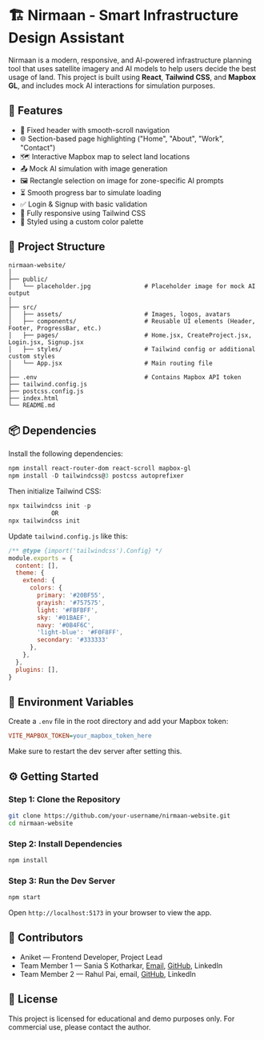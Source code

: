 <h1> 🏗️ Nirmaan - Smart Infrastructure Design Assistant </h1>
<p>Nirmaan is a modern, responsive, and AI-powered infrastructure planning tool that uses satellite imagery and AI models to help users decide the best usage of land. This project is built using <strong>React</strong>, <strong>Tailwind CSS</strong>, and <strong>Mapbox GL</strong>, and includes mock AI interactions for simulation purposes.</p>


<h2>🚀 Features</h2>

* 🔗 Fixed header with smooth-scroll navigation
* 🌐 Section-based page highlighting ("Home", "About", "Work", "Contact")
* 🗺️ Interactive Mapbox map to select land locations
* 📤 Mock AI simulation with image generation
* 🖼️ Rectangle selection on image for zone-specific AI prompts
* ⏳ Smooth progress bar to simulate loading
* ✅ Login & Signup with basic validation
* 📱 Fully responsive using Tailwind CSS
* 🎨 Styled using a custom color palette


<h2> 📁 Project Structure </h2>

``` plaintext
nirmaan-website/
│
├── public/
│   └── placeholder.jpg               # Placeholder image for mock AI output
│
├── src/
│   ├── assets/                       # Images, logos, avatars
│   ├── components/                   # Reusable UI elements (Header, Footer, ProgressBar, etc.)
│   ├── pages/                        # Home.jsx, CreateProject.jsx, Login.jsx, Signup.jsx
│   ├── styles/                       # Tailwind config or additional custom styles
│   └── App.jsx                       # Main routing file
│
├── .env                              # Contains Mapbox API token
├── tailwind.config.js
├── postcss.config.js
├── index.html
└── README.md
```

<h2> 📦 Dependencies </h2>
<p>Install the following dependencies:</p>

``` powershell
npm install react-router-dom react-scroll mapbox-gl
npm install -D tailwindcss@3 postcss autoprefixer
```

<p>Then initialize Tailwind CSS:</p>

``` powershell
npx tailwindcss init -p
            OR
npx tailwindcss init
```

<p>Update <code>tailwind.config.js</code> like this:</p>

``` js
/** @type {import('tailwindcss').Config} */
module.exports = {
  content: [],
  theme: {
    extend: {
      colors: {
        primary: '#20BF55',
        grayish: '#757575',
        light: '#FBFBFF',
        sky: '#01BAEF',
        navy: '#0B4F6C',
        'light-blue': '#F0F8FF',
        secondary: '#333333'
      },
    },
  },
  plugins: [],
}
```

<h2>🔐 Environment Variables</h2>

<p>Create a <code>.env</code> file in the root directory and add your Mapbox token:</p>

``` ini
VITE_MAPBOX_TOKEN=your_mapbox_token_here
```
<p>Make sure to restart the dev server after setting this.</p>

<h2>⚙️ Getting Started</h2>

<h3><strong>Step 1: Clone the Repository</strong></h3>

``` bash
git clone https://github.com/your-username/nirmaan-website.git
cd nirmaan-website
```

<h3><strong>Step 2: Install Dependencies</strong></h3>

``` bash
npm install
```

<h3><strong>Step 3: Run the Dev Server</strong></h3>

``` bash
npm start
```
<p>Open <code>http://localhost:5173</code> in your browser to view the app.</p>

<h2>👥 Contributors</h2>

* Aniket — Frontend Developer, Project Lead
* Team Member 1 — Sania S Kotharkar, [Email](sania.kotharkar@gmail.com), [GitHub](https://github.com/Sania-2520), LinkedIn
* Team Member 2 — Rahul Pai, email, [GitHub](https://github.com/RahulGPi), LinkedIn

<h2> 📝 License </h2>
<p>This project is licensed for educational and demo purposes only. For commercial use, please contact the author.</p>